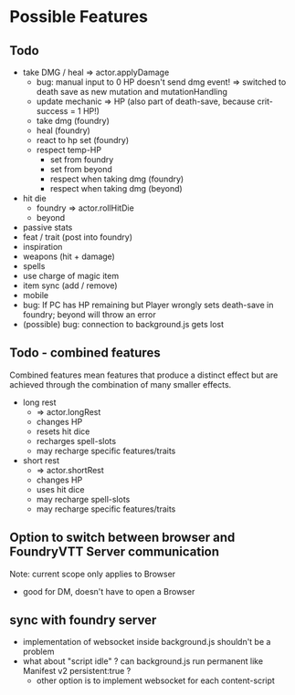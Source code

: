 # Possible Features

## Todo

- take DMG / heal => actor.applyDamage
  - bug: manual input to 0 HP doesn't send dmg event!
    => switched to death save as new mutation and mutationHandling
  - update mechanic => HP (also part of death-save, because crit-success = 1 HP!)
  - take dmg (foundry)
  - heal (foundry)
  - react to hp set (foundry)
  - respect temp-HP
    - set from foundry
    - set from beyond
    - respect when taking dmg (foundry)
    - respect when taking dmg (beyond)
- hit die
  - foundry => actor.rollHitDie
  - beyond
- passive stats
- feat / trait (post into foundry)
- inspiration
- weapons (hit + damage)
- spells
- use charge of magic item
- item sync (add / remove)
- mobile
- bug: If PC has HP remaining but Player wrongly sets death-save in foundry; beyond will throw an error
- (possible) bug: connection to background.js gets lost

## Todo - combined features

Combined features mean features that produce a distinct effect but are achieved through the combination of many smaller effects.

- long rest
  - => actor.longRest
  - changes HP
  - resets hit dice
  - recharges spell-slots
  - may recharge specific features/traits
- short rest
  - => actor.shortRest
  - changes HP
  - uses hit dice
  - may recharge spell-slots
  - may recharge specific features/traits

## Option to switch between browser and FoundryVTT Server communication

Note: current scope only applies to Browser

- good for DM, doesn't have to open a Browser

## sync with foundry server

- implementation of websocket inside background.js shouldn't be a problem
- what about "script idle" ? can background.js run permanent like Manifest v2 persistent:true ?
  - other option is to implement websocket for each content-script
